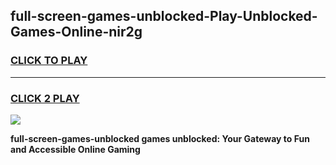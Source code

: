 
## full-screen-games-unblocked-Play-Unblocked-Games-Online-nir2g
<h3>
<a href="https://premium76.site?title=full-screen-games-unblocked&ref=24A">CLICK TO PLAY</a></h3>
<hr>

<h3>
<a href="https://premium76.site?title=full-screen-games-unblocked&ref=24A">CLICK 2 PLAY</a>
  
</h3>

<a href="https://premium76.site?title=full-screen-games-unblocked&ref=24A"><img src="https://clearcache.store/games.png"></a>


**full-screen-games-unblocked games unblocked: Your Gateway to Fun and Accessible Online Gaming**
